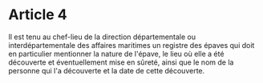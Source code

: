 # Article 4

Il est tenu au chef-lieu de la direction départementale ou interdépartementale des affaires maritimes un registre des épaves qui doit en particulier mentionner la nature de l'épave, le lieu où elle a été découverte et éventuellement mise en sûreté, ainsi que le nom de la personne qui l'a découverte et la date de cette découverte.
